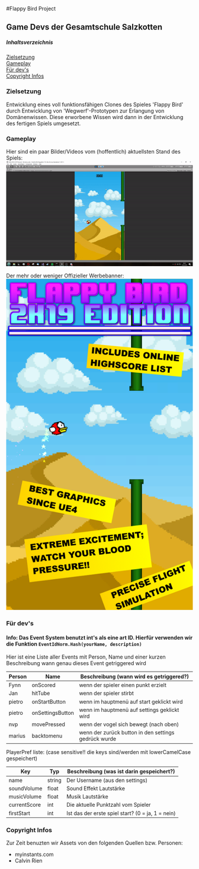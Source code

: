 #Flappy Bird Project
## Game Devs der Gesamtschule Salzkotten
##### Inhaltsverzeichnis
[Zielsetzung](#zielsetzung)   
[Gameplay](#gameplay)   
[Für dev's](#devstuff)   
[Copyright Infos](#copyright)   

<a name="zielsetzung">

### Zielsetzung
Entwicklung eines voll funktionsfähigen Clones des Spieles 'Flappy Bird' durch Entwicklung von 'Wegwerf'-Prototypen zur Erlangung von Domänenwissen. Diese erworbene Wissen wird dann in der Entwicklung des fertigen Spiels umgesetzt.

<a name="gameplay">

### Gameplay
Hier sind ein paar Bilder/Videos vom (hoffentlich) aktuellsten Stand des Spiels:   
![](./gameplay.gif "gameplay gif")   
   
Der mehr oder weniger Offizieller Werbebanner:
![](./ad.png "werbebanner")

<a name="devstuff">

### Für dev's
#### Info: Das Event System benutzt int's als eine art ID. Hierfür verwenden wir die Funktion ``EventIdNorm.Hash(yourName, description)``
Hier ist eine Liste aller Events mit Person, Name und einer kurzen Beschreibung wann genau dieses Event getriggered wird   

| Person | Name             | Beschreibung (wann wird es getriggered?)             |
|--------|------------------|------------------------------------------------------|
| Fynn   | onScored         | wenn der spieler einen punkt erzielt                 |
| Jan    | hitTube          | wenn der spieler stirbt                              |
| pietro | onStartButton    | wenn im hauptmenü auf start geklickt wird            |
| pietro | onSettingsButton | wenn im hauptmenü auf settings geklickt wird         |
| nvp    | movePressed      | wenn der vogel sich bewegt (nach oben)               |
| marius | backtomenu       | wenn der zurück button in den settings gedrück wurde |

PlayerPref liste: (case sensitive!! die keys sind/werden mit lowerCamelCase gespeichert)   

| Key          | Typ    | Beschreibung (was ist darin gespeichert?)         |
|--------------|--------|---------------------------------------------------|
| name         | string | Der Username (aus den settings)                   |
| soundVolume  | float  | Sound Effekt Lautstärke                           |
| musicVolume  | float  | Musik Lautstärke                                  |
| currentScore | int    | Die aktuelle Punktzahl vom Spieler                |
| firstStart   | int    | Ist das der erste spiel start? (0 = ja, 1 = nein) |

<a name="copyright">

### Copyright Infos
Zur Zeit benuzten wir Assets von den folgenden Quellen bzw. Personen:
- myinstants.com
- Calvin Rien